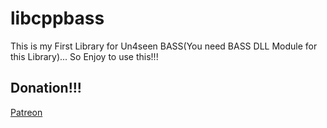 # libcppbass
This is my First Library for Un4seen BASS(You need BASS DLL Module for this Library)... So Enjoy to use this!!!

## Donation!!!

[Patreon](https://patreon.com/riritoninigaya)
